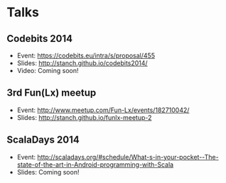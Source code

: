 # Talks

## Codebits 2014

* Event: https://codebits.eu/intra/s/proposal/455
* Slides: http://stanch.github.io/codebits2014/
* Video: Coming soon!

## 3rd Fun(Lx) meetup

* Event: http://www.meetup.com/Fun-Lx/events/182710042/
* Slides: http://stanch.github.io/funlx-meetup-2

## ScalaDays 2014

* Event: http://scaladays.org/#schedule/What-s-in-your-pocket--The-state-of-the-art-in-Android-programming-with-Scala
* Slides: Coming soon!